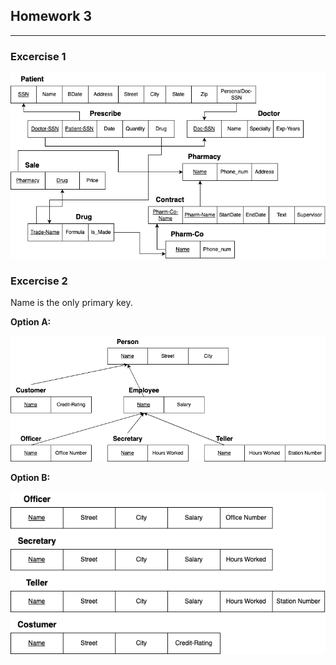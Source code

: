 ## **Homework 3**

---

### **Excercise 1**

![RS1](img/RS1.png)

### **Excercise 2**

Name is the only primary key.

**Option A:**

![RS2-A](img/RS2-A.png)

**Option B:**

![RS2-B](img/RS2-B.png)